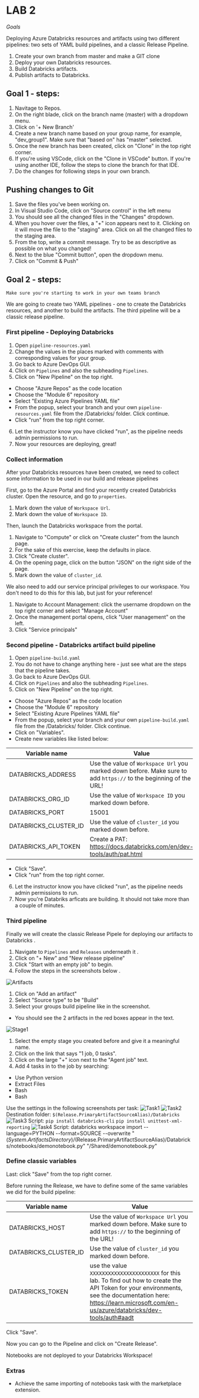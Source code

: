<h1>LAB 2</h1> 

*Goals*

Deploying Azure Databricks resources and artifacts using two different pipelines: two sets of YAML build pipelines, and a classic Release Pipeline.

1. Create your own branch from master and make a GIT clone
2. Deploy your own Databricks resources. 
3. Build Databricks artifacts.
4. Publish artifacts to Databricks.

<h2>Goal 1 - steps:</h2>

1. Navitage to Repos.
2. On the right blade, click on the branch name (master) with a dropdown menu.
3. Click on '+ New Branch'
4. Create a new branch name based on your group name, for example, "dev_group1". Make sure that "based on" has "master" selected.
5. Once the new branch has been created, click on "Clone" in the top right corner.
6. If you're using VSCode, click on the "Clone in VSCode" button. If you're using another IDE, follow the steps to clone the branch for that IDE.
7. Do the changes for following steps in your own branch.  

<h2>Pushing changes to Git</h2>     

1. Save the files you've been working on.
2. In Visual Studio Code, click on "Source control" in the left menu
3. You should see all the changed files in the "Changes" dropdown.
4. When you hover over the files, a "+" icon appears next to it. Clicking on it will move the file to the "staging" area. Click on all the changed files to the staging area.
5. From the top, write a commit message. Try to be as descriptive as possible on what you changed!
6. Next to the blue "Commit button", open the dropdown menu.
7. Click on "Commit & Push"

<h2>Goal 2 - steps:</h2>

``Make sure you're starting to work in your own teams branch``

We are going to create two YAML pipelines - one to create the Databricks resources, and another to build the artifacts. The third pipeline will be 
a classic release pipeline.

<h3>First pipeline - Deploying Databricks</h3>

1. Open ``pipeline-resources.yaml``
2. Change the values in the places marked with comments with corresponding values for your group. 
3. Go back to Azure DevOps GUI.
4. Click on ``Pipelines`` and also the subheading ``Pipelines``.
5. Click on "New Pipeline" on the top right.
- Choose "Azure Repos" as the code location
- Choose the "Module 6" repository
- Select "Existing Azure Pipelines YAML file"
- From the popup, select your branch and your own ``pipeline-resources.yaml`` file from the /Databricks/ folder. Click continue. 
- Click "run" from the top right corner.
6. Let the instructor know you have clicked "run", as the pipeline needs admin permissions to run.
7. Now your resources are deploying, great! 

<h3>Collect information</h3>

After your Databricks resources have been created, we need to collect some information to be used in our build and release pipelines

First, go to the Azure Portal and find your recently created Databricks cluster. Open the resource, and go to ``properties``.

1. Mark down the value of ``Workspace Url``.
2. Mark down the value of ``Workspace ID``.

Then, launch the Databricks workspace from the portal. 

1. Navigate to "Compute" or click on "Create cluster" from the launch page.
2. For the sake of this exercise, keep the defaults in place. 
3. Click "Create cluster".
4. On the opening page, click on the button "JSON" on the right side of the page. 
5. Mark down the value of ``cluster_id``.

We also need to add our service principal privileges to our workspace. You don't need to do this for this lab, but just for your reference!
1. Navigate to Account Management: click the username dropdown on the top right corner and select "Manage Account"
2. Once the management portal opens, click "User management" on the left.
3. Click "Service principals"

<h3>Second pipeline - Databricks artifact build pipeline</h3>

1. Open ``pipeline-build.yaml``
2. You do not have to change anything here - just see what are the steps that the pipeline takes. 
3. Go back to Azure DevOps GUI.
4. Click on ``Pipelines`` and also the subheading ``Pipelines``.
5. Click on "New Pipeline" on the top right.
- Choose "Azure Repos" as the code location
- Choose the "Module 6" repository
- Select "Existing Azure Pipelines YAML file"
- From the popup, select your branch and your own ``pipeline-build.yaml`` file from the /Databricks/ folder. Click continue. 
- Click on "Variables".
- Create new variables like listed below:

| Variable name | Value |
| --- | ----------- |
| DATABRICKS_ADDRESS | Use the value of ``Workspace Url`` you marked down before. Make sure to add ``https://`` to the beginning of the URL! |
| DATABRICKS_ORG_ID | Use the value of ``Workspace ID`` you marked down before. |
| DATABRICKS_PORT | 15001 |
| DATABRICKS_CLUSTER_ID | Use the value of ``cluster_id`` you marked down before. |
| DATABRICKS_API_TOKEN | Create a PAT: https://docs.databricks.com/en/dev-tools/auth/pat.html |

- Click "Save".
- Click "run" from the top right corner.
6. Let the instructor know you have clicked "run", as the pipeline needs admin permissions to run.
7. Now you're Databriks arficats are building. It should not take more than a couple of minutes. 

<h3>Third pipeline</h3>

Finally we will create the classic Release Pipele for deploying our artifacts to Databricks .

1. Navigate to ``Pipelines`` and ``Releases`` underneath it .
2. Click on "+ New" and "New release pipeline"
3. Click "Start with an empty job" to begin. 
4. Follow the steps in the screenshots below .

![Artifacts](imgs/databricks-release1.png)
1. Click on "Add an artifact"
2. Select "Source type" to be "Build"
3. Select your groups build pipeline like in the screenshot.
- You should see the 2 artifacts in the red boxes appear in the text.

![Stage1](imgs/databricks-release2.png)
1. Select the empty stage you created before and give it a meaningful name.
2. Click on the link that says "1 job, 0 tasks".
3. Click on the large "+" icon next to the "Agent job" text.
4. Add 4 tasks in to the job by searching:
- Use Python version
- Extract Files
- Bash
- Bash

Use the settings in the following screenshots per task:
![Task1](imgs/databricks-release3.png)
![Task2](imgs/databricks-release4.png)
Destination folder: ``$(Release.PrimaryArtifactSourceAlias)/Databricks``
![Task3](imgs/databricks-release5.png) 
Script: 
``pip install databricks-cli``
``pip install unittest-xml-reporting``
![Task4](imgs/databricks-release6.png)
Script: 
databricks workspace import --language=PYTHON --format=SOURCE --overwrite "$(System.ArtifactsDirectory)/$(Release.PrimaryArtifactSourceAlias)/Databricks/notebooks/demonotebook.py" "/Shared/demonotebook.py"

<h3>Define classic variables</h3>
Last: click "Save" from the top right corner.

Before running the Release, we have to define some of the same variables we did for the build pipeline:

| Variable name | Value |
| --- | ----------- |
| DATABRICKS_HOST | Use the value of ``Workspace Url`` you marked down before. Make sure to add ``https://`` to the beginning of the URL! |
| DATABRICKS_CLUSTER_ID | Use the value of ``cluster_id`` you marked down before. |
| DATABRICKS_TOKEN | use the value ``XXXXXXXXXXXXXXXXXXXXXXX`` for this lab. To find out how to create the API Token for your environments, see the documentation here: https://learn.microsoft.com/en-us/azure/databricks/dev-tools/auth#aadt |

Click "Save".

Now you can go to the Pipeline and click on "Create Release". 

Notebooks are not deployed to your Databricks Workspace!

<h3>Extras</h3>

- Achieve the same importing of notebooks task with the marketplace extension.